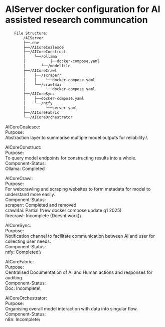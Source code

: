 # AIServer docker configuration for AI assisted research communcation
```bash
    File Structure:
        /AIServer
	    ├──.env
	    ├──/AICoreCoalesce
	    ├──/AICoreConstruct
	    │    └──/ollama
	    │	        ├──docker-compose.yaml
	    │    	└──/modelfile
	    ├──/AICoreCrawl
	    │    ├──/scraperr
	    │    │    └──docker-compose.yaml
	    │    └──/crawl4ai
	    │         └──docker-compose.yaml
	    ├──/AICoreSync
	    │    ├──docker-compose.yaml
	    │    └──/ntfy
	    │         └──server.yaml
	    ├──/AICoreFabric
	    └──/AICoreOrchestrator
```

AICoreCoalesce:\
        Purpose:\
                Abstraction layer to summarise multiple model outputs for reliability.\

AICoreConstruct:\
        Purpose:\
                To query model endpoints for constructing results into a whole.\
	Component-Status:\
		Ollama: 	Completed

AICoreCrawl:\
	Purpose:\
		For webcrawling and scraping websites to form metadata for model to understand more easily.\
	Component-Status:\
		scraperr:	Completed and removed\
		crawl4ai:	Partial (New docker compose update q1 2025)\
		firecrawl:	Incomplete (Doesnt work)\

AICoreSync:\
	Purpose:\
		Notification channel to facilitate communication between AI and user for collecting user needs.\
	Component-Status:\
		ntfy:		Completed:\

AICoreFabric:\
	Purpose:\
		Centralised Documentation of AI and Human actions and responses for auditing.\
	Component-Status:\
		Doc:		Incomplete\

AICoreOrchestrator:\
	Purpose:\
		Organising overall model interaction with data into singular flow.\
	Component-Status:\
		n8n:		Incomplete\
